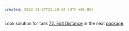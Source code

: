 ```yaml
---
created: 2023-11-27T21:59:14 (UTC +01:00)
---
```

Look solution for task [72. Edit Distance](https://leetcode.com/problems/edit-distance/?envType=study-plan-v2&envId=top-interview-150) in the next
[package](../../../../../LeetCode/LeetCode_75/DP_Multidimensional/Medium/Edit_Distance/Solution.java).